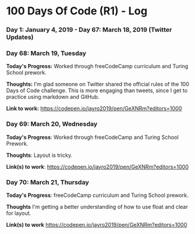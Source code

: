 # 100 Days Of Code (R1) - Log

### Day 1: January 4, 2019 - Day 67: March 18, 2019 (Twitter Updates)

### Day 68: March 19, Tuesday

**Today's Progress:** Worked through freeCodeCamp curriculum and Turing School prework.

**Thoughts:** I'm glad someone on Twitter shared the official rules of the 100 Days of Code challenge. This is more engaging than tweets, since I get to practice using markdown and GitHub.

**Link to work:**
https://codepen.io/jayro2019/pen/GeXNRm?editors=1000

### Day 69: March 20, Wednesday

**Today's Progress**: Worked through freeCodeCamp and Turing School Prework.

**Thoughts**: Layout is tricky.

**Link(s) to work**: 
https://codepen.io/jayro2019/pen/GeXNRm?editors=1000

### Day 70: March 21, Thursday

**Today's Progress**: freeCodeCamp curriculum and Turing School prework.

**Thoughts** I'm getting a better understanding of how to use float and clear for layout.

**Link(s) to work**
https://codepen.io/jayro2019/pen/GeXNRm?editors=1000
